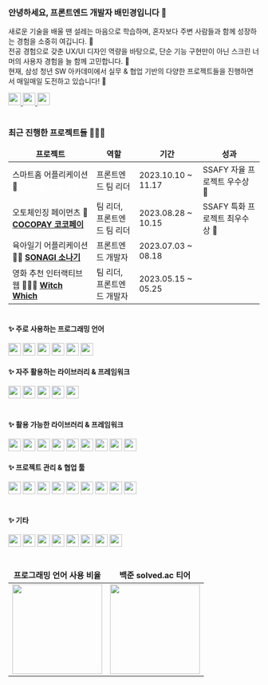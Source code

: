 ### 안녕하세요, 프론트엔드 개발자 배민경입니다 👋

새로운 기술을 배울 땐 설레는 마음으로 학습하며, 혼자보다 주변 사람들과 함께 성장하는 경험을 소중히 여깁니다. 🤼<br/>
전공 경험으로 갖춘 UX/UI 디자인 역량을 바탕으로, 단순 기능 구현만이 아닌 스크린 너머의 사용자 경험을 늘 함께 고민합니다. 🤔<br/>
현재, 삼성 청년 SW 아카데미에서 실무 & 협업 기반의 다양한 프로젝트들을 진행하면서 매일매일 도전하고 있습니다! 🥁

<span>
<a href="mailto:hellobaemin@gmail.com">
<img src="https://img.shields.io/badge/-gmail-202020?style=for-the-badge&logo=gmail" height="25" />
</a>
<a href="https://open.spotify.com/user/317s6l4heegjzjjltnsjpudvjjau">
  <img src="https://img.shields.io/badge/-Spotify-202020?style=for-the-badge&logo=spotify" height="25" />
</a>
<a href="https://maps.app.goo.gl/F3i8o9Wbp9Ae79e68">
  <img src="https://img.shields.io/badge/-location-202020?style=for-the-badge&logo=google-maps" height="25" />
</a>
</span>

#

### 최근 진행한 프로젝트들 🤹🏻‍♀️
<table>
  <thead align="center">
    <tr border: none;>
      <td><b>프로젝트</b></td>
      <td><b>역할</b></td>
      <td><b>기간</b></td>
      <td><b>성과</b></td>
    </tr>
  </thead>
  <tbody>
    <tr>
      <td>스마트홈 어플리케이션 🔔 <a href="https://chemical-tungsten-1ba.notion.site/ThingDong-74132b23c18546a694a08ac12952dc8d?pvs=4" style="color: white;"><b>ThingDong 띵동</b></a></td>
      <td>프론트엔드 팀 리더</td>
      <td>2023.10.10 ~ 11.17</td>
      <td>SSAFY 자율 프로젝트 우수상 🥈</td>
    </tr>
	  <tr>
      <td>오토체인징 페이먼츠 🐧 <a href="https://chemical-tungsten-1ba.notion.site/COCO-PAY-be7bb35760704a419cd9f1d15f17fcb2?pvs=4"><b>COCOPAY 코코페이</b> </a></td>
      <td>팀 리더, 프론트엔드 팀 리더</td>
      <td>2023.08.28 ~ 10.15</td>
      <td>SSAFY 특화 프로젝트 최우수상 🥇</td>
    </tr>
    <tr>
      <td>육아일기 어플리케이션 👶🏻 <a href="https://chemical-tungsten-1ba.notion.site/SONAGI-74ae1cb5fa68427f9619ad06d7ad5e57?pvs=4"> <b>SONAGI 소나기</b></a></td>
      <td>프론트엔드 개발자</td>
      <td>2023.07.03 ~ 08.18</td>
      <td></td>
    </tr>
      <tr>
      <td>영화 추천 인터랙티브 웹 🧙🏼‍♀️ <a href="https://github.com/baebaemin/Witch_Which"> <b>Witch Which</b></a></td>
      <td>팀 리더, 프론트엔드 개발자</td>
      <td>2023.05.15 ~ 05.25</td>
      <td></td>
    </tr>
  </tbody>
</table>

#

#### ✨ 주로 사용하는 프로그래밍 언어 
<span>
<img src="https://img.shields.io/badge/-TypeScript-202020?style=for-the-badge&logo=typescript" height="25" />
<img src="https://img.shields.io/badge/-JavaScript-202020?style=for-the-badge&logo=javascript" height="25" />
<img src="https://img.shields.io/badge/-HTML5-202020?style=for-the-badge&logo=html5" height="25" />
<img src="https://img.shields.io/badge/-CSS-202020?style=for-the-badge&logo=css3" height="25" />
<img src="https://img.shields.io/badge/-Python-202020?style=for-the-badge&logo=python" height="25" />
<img src="https://img.shields.io/badge/-Processing-202020?style=for-the-badge&logo=processingfoundation" height="25" />
</span>

#### ✨ 자주 활용하는 라이브러리 & 프레임워크
<span>
  <img src="https://img.shields.io/badge/-React-202020?style=for-the-badge&logo=react" height="25" />
  <img src="https://img.shields.io/badge/-Recoil-202020?style=for-the-badge&logo=recoil" height="25" />
  <img src="https://img.shields.io/badge/-React_Query-202020?style=for-the-badge&logo=reactquery" height="25" />
  <img src="https://img.shields.io/badge/-React_Router-202020?style=for-the-badge&logo=reactrouter" height="25" />
  <img src="https://img.shields.io/badge/-Styled_Components-202020?style=for-the-badge&logo=styledcomponents" height="25" />
</span>

#

#### ✨ 활용 가능한 라이브러리 & 프레임워크
<span>
  <img src="https://img.shields.io/badge/-Vue.js-202020?style=for-the-badge&logo=vue.js" height="25" />
  <img src="https://img.shields.io/badge/-React_Native-202020?style=for-the-badge&logo=react" height="25" />
  <img src="https://img.shields.io/badge/-Three.js-202020?style=for-the-badge&logo=three.js" height="25" />
  <img src="https://img.shields.io/badge/-R3F-202020?style=for-the-badge&logo=three.js" height="25" />
  <img src="https://img.shields.io/badge/-Jotai-202020?style=for-the-badge&logo=jotai" height="25" />
  <img src="https://img.shields.io/badge/-SCSS-202020?style=for-the-badge&logo=sass" height="25" />
  <img src="https://img.shields.io/badge/-p5.js-202020?style=for-the-badge&logo=p5.js" height="25" />  
  <img src="https://img.shields.io/badge/-Shader_Park-202020?style=for-the-badge" height="25" />
  <img src="https://img.shields.io/badge/-Django-202020?style=for-the-badge&logo=django" height="25" />
</span>

<br>

#### ✨ 프로젝트 관리 & 협업 툴
<span>
<img src="https://img.shields.io/badge/-GitHub-202020?style=for-the-badge&logo=github" height="25" />
<img src="https://img.shields.io/badge/-Jira-202020?style=for-the-badge&logo=jira" height="25" />
<img src="https://img.shields.io/badge/-Figma-202020?style=for-the-badge&logo=figma" height="25" />
<img src="https://img.shields.io/badge/-Trello-202020?style=for-the-badge&logo=trello" height="25" />
<img src="https://img.shields.io/badge/-GitLab-202020?style=for-the-badge&logo=gitlab" height="25" />
<img src="https://img.shields.io/badge/-Slack-202020?style=for-the-badge&logo=slack" height="25" />
<img src="https://img.shields.io/badge/-Notion-202020?style=for-the-badge&logo=notion" height="25" />
<img src="https://img.shields.io/badge/-Mattermost-202020?style=for-the-badge&logo=mattermost" height="25" />
<img src="https://img.shields.io/badge/-Spline-202020?style=for-the-badge&logo=spline" height="25" />
</span>

#

#### ✨ 기타
<span>
  <img src="https://img.shields.io/badge/-Photoshop-202020?style=for-the-badge&logo=adobephotoshop" height="25" />
  <img src="https://img.shields.io/badge/-InDesign-202020?style=for-the-badge&logo=adobeindesign" height="25" />
  <img src="https://img.shields.io/badge/-Illustrator-202020?style=for-the-badge&logo=adobeillustrator" height="25" />
  <img src="https://img.shields.io/badge/-Premiere_Pro-202020?style=for-the-badge&logo=adobepremierepro" height="25" />
  <img src="https://img.shields.io/badge/-After_Effects-202020?style=for-the-badge&logo=adobeaftereffects" height="25" />
  <img src="https://img.shields.io/badge/-Lightroom-202020?style=for-the-badge&logo=adobelightroom" height="25" />
  <img src="https://img.shields.io/badge/-Sketch-202020?style=for-the-badge&logo=sketch" height="25" />
  <img src="https://img.shields.io/badge/-Arduino-202020?style=for-the-badge&logo=arduino" height="25" />
</span>

#

<table>
  <thead align="center">
    <tr border: none;>
      <td><b>프로그래밍 언어 사용 비율</b></td>
      <td><b>백준 solved.ac 티어</b></td>
    </tr>
  </thead>
  <tbody>
    <tr>
      <td>
        <a href="https://github.com/anuraghazra/github-readme-stats">
      <img src="https://github-readme-stats.vercel.app/api/top-langs/?username=baebaemin&hide=jupyter%20notebook,java&layout=compact&theme=dark" style="height: 180px;"/>
  </a>
      </td>
      <td>
      <a href="https://solved.ac/hellobaemin/">
      <img src="http://mazassumnida.wtf/api/v2/generate_badge?boj=hellobaemin" style="height: 180px;"/>
  </a>
      </td>
    </tr>
  </tbody>
</table>

<!--START_SECTION:waka-->
<!--END_SECTION:waka-->

<!--
**baebaemin/baebaemin** is a ✨ _special_ ✨ repository because its `README.md` (this file) appears on your GitHub profile.

Here are some ideas to get you started:

- 🔭 I’m currently working on ...
- 🌱 I’m currently learning ...
- 👯 I’m looking to collaborate on ...
- 🤔 I’m looking for help with ...
- 💬 Ask me about ...
- 📫 How to reach me: ...
- 😄 Pronouns: ...
- ⚡ Fun fact: ...
-->
